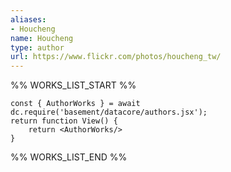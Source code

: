 ```yaml
---
aliases:
- Houcheng
name: Houcheng
type: author
url: https://www.flickr.com/photos/houcheng_tw/
---
```



%% WORKS_LIST_START %%

```datacorejsx
const { AuthorWorks } = await dc.require('basement/datacore/authors.jsx');
return function View() {
    return <AuthorWorks/>
}
```
%% WORKS_LIST_END %%